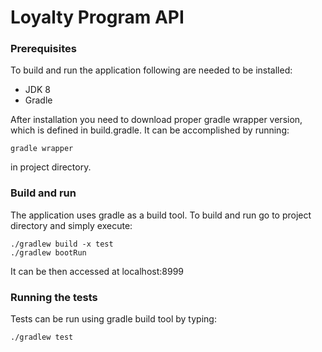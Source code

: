 # Loyalty Program API

### Prerequisites

To build and run the application following are needed to be installed:
- JDK 8
- Gradle

After installation you need to download proper gradle wrapper version, which is defined in build.gradle. It can be accomplished by running:

```
gradle wrapper
```

in project directory.

### Build and run

The application uses gradle as a build tool. To build and run go to project directory and simply execute:

```
./gradlew build -x test
./gradlew bootRun
```
It can be then accessed at localhost:8999

### Running the tests

Tests can be run using gradle build tool by typing:

```
./gradlew test
```
